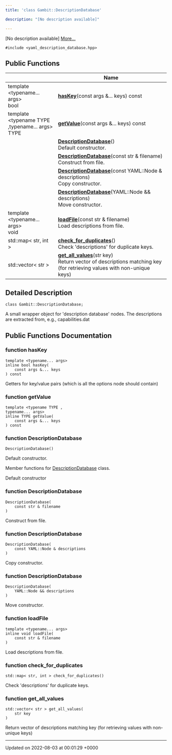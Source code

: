 ```yaml
---
title: 'class Gambit::DescriptionDatabase'

description: "[No description available]"

---
```









[No description available] [More...](#detailed-description)


`#include <yaml_description_database.hpp>`

## Public Functions

|                | Name           |
| -------------- | -------------- |
| template <typename... args\> <br>bool | **[hasKey](/documentation/code/main/classes/classgambit_1_1descriptiondatabase/#function-haskey)**(const args &... keys) const |
| template <typename TYPE ,typename... args\> <br>TYPE | **[getValue](/documentation/code/main/classes/classgambit_1_1descriptiondatabase/#function-getvalue)**(const args &... keys) const |
| | **[DescriptionDatabase](/documentation/code/main/classes/classgambit_1_1descriptiondatabase/#function-descriptiondatabase)**()<br>Default constructor.  |
| | **[DescriptionDatabase](/documentation/code/main/classes/classgambit_1_1descriptiondatabase/#function-descriptiondatabase)**(const str & filename)<br>Construct from file.  |
| | **[DescriptionDatabase](/documentation/code/main/classes/classgambit_1_1descriptiondatabase/#function-descriptiondatabase)**(const YAML::Node & descriptions)<br>Copy constructor.  |
| | **[DescriptionDatabase](/documentation/code/main/classes/classgambit_1_1descriptiondatabase/#function-descriptiondatabase)**(YAML::Node && descriptions)<br>Move constructor.  |
| template <typename... args\> <br>void | **[loadFile](/documentation/code/main/classes/classgambit_1_1descriptiondatabase/#function-loadfile)**(const str & filename)<br>Load descriptions from file.  |
| std::map< str, int > | **[check_for_duplicates](/documentation/code/main/classes/classgambit_1_1descriptiondatabase/#function-check-for-duplicates)**()<br>Check 'descriptions' for duplicate keys.  |
| std::vector< str > | **[get_all_values](/documentation/code/main/classes/classgambit_1_1descriptiondatabase/#function-get-all-values)**(str key)<br>Return vector of descriptions matching key (for retrieving values with non-unique keys)  |

## Detailed Description

```
class Gambit::DescriptionDatabase;
```


A small wrapper object for 'description database' nodes. The descriptions are extracted from, e.g., capabilities.dat 

## Public Functions Documentation

### function hasKey

```
template <typename... args>
inline bool hasKey(
    const args &... keys
) const
```


Getters for key/value pairs (which is all the options node should contain) 


### function getValue

```
template <typename TYPE ,
typename... args>
inline TYPE getValue(
    const args &... keys
) const
```


### function DescriptionDatabase

```
DescriptionDatabase()
```

Default constructor. 

Member functions for [DescriptionDatabase](/documentation/code/main/classes/classgambit_1_1descriptiondatabase/) class.

Default constructor 


### function DescriptionDatabase

```
DescriptionDatabase(
    const str & filename
)
```

Construct from file. 

### function DescriptionDatabase

```
DescriptionDatabase(
    const YAML::Node & descriptions
)
```

Copy constructor. 

### function DescriptionDatabase

```
DescriptionDatabase(
    YAML::Node && descriptions
)
```

Move constructor. 

### function loadFile

```
template <typename... args>
inline void loadFile(
    const str & filename
)
```

Load descriptions from file. 

### function check_for_duplicates

```
std::map< str, int > check_for_duplicates()
```

Check 'descriptions' for duplicate keys. 

### function get_all_values

```
std::vector< str > get_all_values(
    str key
)
```

Return vector of descriptions matching key (for retrieving values with non-unique keys) 

-------------------------------

Updated on 2022-08-03 at 00:01:29 +0000